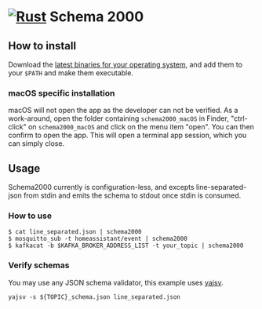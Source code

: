 [![Rust](https://github.com/rewe-digital-misc/hackdays2021-schema-2000/actions/workflows/rust.yml/badge.svg)](https://github.com/rewe-digital-misc/hackdays2021-schema-2000/actions/workflows/rust.yml) Schema 2000
===========

How to install
--------------

Download the [latest binaries for your operating system](https://github.com/rewe-digital-misc/hackdays2021-schema-2000/releases), and add them to your `$PATH` and make them executable.

### macOS specific installation

macOS will not open the app as the developer can not be verified. As a work-around, open the folder containing `schema2000_macOS` in Finder, "ctrl-click" on `schema2000_macOS` and click on the menu item "open".  You can then confirm to open the app.  This will open a terminal app session, which you can simply close.

Usage
-----

Schema2000 currently is configuration-less, and excepts line-separated-json from stdin and emits the schema to stdout once stdin is consumed.

### How to use


```shell
$ cat line_separated.json | schema2000
$ mosquitto_sub -t homeassistant/event | schema2000
$ kafkacat -b $KAFKA_BROKER_ADDRESS_LIST -t your_topic | schema2000
```

### Verify schemas

You may use any JSON schema validator, this example uses [yajsv](https://github.com/neilpa/yajsv).

```shell
yajsv -s ${TOPIC}_schema.json line_separated.json
```
